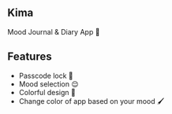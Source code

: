 ## Kima
Mood Journal & Diary App 📝

## Features
- Passcode lock 🔐
- Mood selection 😌
- Colorful design 🎨
- Change color of app based on your mood 🖌
